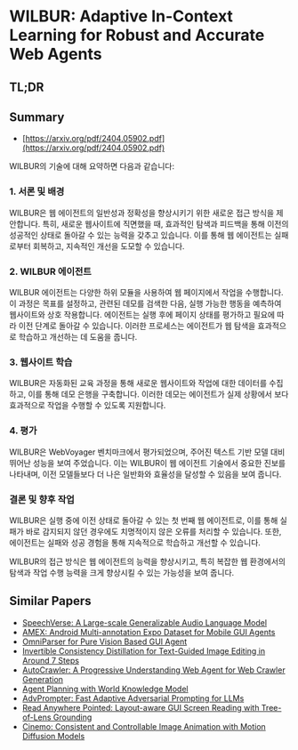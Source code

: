 # WILBUR: Adaptive In-Context Learning for Robust and Accurate Web Agents
## TL;DR
## Summary
- [https://arxiv.org/pdf/2404.05902.pdf](https://arxiv.org/pdf/2404.05902.pdf)

WILBUR의 기술에 대해 요약하면 다음과 같습니다:

### 1. 서론 및 배경
WILBUR은 웹 에이전트의 일반성과 정확성을 향상시키기 위한 새로운 접근 방식을 제안합니다. 특히, 새로운 웹사이트에 직면했을 때, 효과적인 탐색과 피드백을 통해 이전의 성공적인 상태로 돌아갈 수 있는 능력을 갖추고 있습니다. 이를 통해 웹 에이전트는 실패로부터 회복하고, 지속적인 개선을 도모할 수 있습니다.

### 2. WILBUR 에이전트
WILBUR 에이전트는 다양한 하위 모듈을 사용하여 웹 페이지에서 작업을 수행합니다. 이 과정은 목표를 설정하고, 관련된 데모를 검색한 다음, 실행 가능한 행동을 예측하여 웹사이트와 상호 작용합니다. 에이전트는 실행 후에 페이지 상태를 평가하고 필요에 따라 이전 단계로 돌아갈 수 있습니다. 이러한 프로세스는 에이전트가 웹 탐색을 효과적으로 학습하고 개선하는 데 도움을 줍니다.

### 3. 웹사이트 학습
WILBUR은 자동화된 교육 과정을 통해 새로운 웹사이트와 작업에 대한 데이터를 수집하고, 이를 통해 데모 은행을 구축합니다. 이러한 데모는 에이전트가 실제 상황에서 보다 효과적으로 작업을 수행할 수 있도록 지원합니다.

### 4. 평가
WILBUR은 WebVoyager 벤치마크에서 평가되었으며, 주어진 텍스트 기반 모델 대비 뛰어난 성능을 보여 주었습니다. 이는 WILBUR이 웹 에이전트 기술에서 중요한 진보를 나타내며, 이전 모델들보다 더 나은 일반화와 효율성을 달성할 수 있음을 보여 줍니다.

### 결론 및 향후 작업
WILBUR은 실행 중에 이전 상태로 돌아갈 수 있는 첫 번째 웹 에이전트로, 이를 통해 실패가 바로 감지되지 않던 경우에도 치명적이지 않은 오류를 처리할 수 있습니다. 또한, 에이전트는 실패와 성공 경험을 통해 지속적으로 학습하고 개선할 수 있습니다.

WILBUR의 접근 방식은 웹 에이전트의 능력을 향상시키고, 특히 복잡한 웹 환경에서의 탐색과 작업 수행 능력을 크게 향상시킬 수 있는 가능성을 보여 줍니다.

## Similar Papers
- [SpeechVerse: A Large-scale Generalizable Audio Language Model](2405.08295.md)
- [AMEX: Android Multi-annotation Expo Dataset for Mobile GUI Agents](2407.17490.md)
- [OmniParser for Pure Vision Based GUI Agent](2408.00203.md)
- [Invertible Consistency Distillation for Text-Guided Image Editing in Around 7 Steps](2406.14539.md)
- [AutoCrawler: A Progressive Understanding Web Agent for Web Crawler Generation](2404.12753.md)
- [Agent Planning with World Knowledge Model](2405.14205.md)
- [AdvPrompter: Fast Adaptive Adversarial Prompting for LLMs](2404.16873.md)
- [Read Anywhere Pointed: Layout-aware GUI Screen Reading with Tree-of-Lens Grounding](2406.19263.md)
- [Cinemo: Consistent and Controllable Image Animation with Motion Diffusion Models](2407.15642.md)
